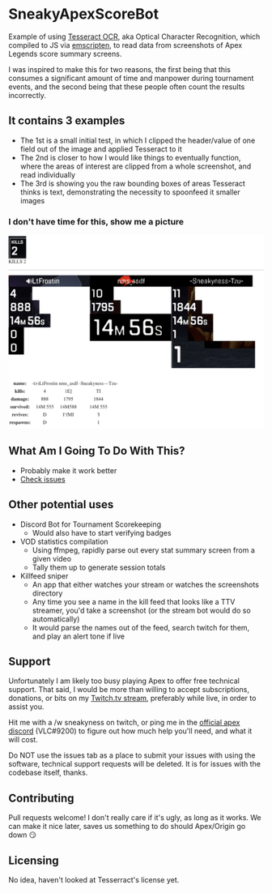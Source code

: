 # SneakyApexScoreBot
Example of using [Tesseract OCR](https://github.com/naptha/tesseract.js#tesseractjs), aka Optical Character Recognition, which compiled to JS via [emscripten](https://github.com/kripken/emscripten), to read data from screenshots of Apex Legends score summary screens.  
  
I was inspired to make this for two reasons, the first being that this consumes a significant amount of time and manpower during tournament events, and the second being that these people often count the results incorrectly. 

## It contains 3 examples
- The 1st is a small initial test, in which I clipped the header/value of one field out of the image and applied Tesseract to it
- The 2nd is closer to how I would like things to eventually function, where the areas of interest are clipped from a whole screenshot, and read individually
- The 3rd is showing you the raw bounding boxes of areas Tesseract thinks is text, demonstrating the necessity to spoonfeed it smaller images

### I don't have time for this, show me a picture
![](https://github.com/sneakyness/SneakyApexScoreBot/blob/master/examplescreen.png)

## What Am I Going To Do With This?
- Probably make it work better
- [Check issues](https://github.com/sneakyness/SneakyApexScoreBot/issues)

## Other potential uses
- Discord Bot for Tournament Scorekeeping
    - Would also have to start verifying badges 
- VOD statistics compilation
    - Using ffmpeg, rapidly parse out every stat summary screen from a given video
    - Tally them up to generate session totals
- Killfeed sniper 
    - An app that either watches your stream or watches the screenshots directory
    - Any time you see a name in the kill feed that looks like a TTV streamer, you'd take a screenshot (or the stream bot would do so automatically)
    - It would parse the names out of the feed, search twitch for them, and play an alert tone if live

## Support
Unfortunately I am likely too busy playing Apex to offer free technical support. That said, I would be more than willing to accept subscriptions, donations, or bits on my [Twitch.tv stream](https://twitch.tv/sneakyness), preferably while live, in order to assist you.  

Hit me with a /w sneakyness on twitch, or ping me in the [official apex discord](https://discord.gg/apexlegends) (VLC#9200) to figure out how much help you'll need, and what it will cost. 

Do NOT use the issues tab as a place to submit your issues with using the software, technical support requests will be deleted. It is for issues with the codebase itself, thanks.

## Contributing
Pull requests welcome! I don't really care if it's ugly, as long as it works. We can make it nice later, saves us something to do should Apex/Origin go down 😏

## Licensing 
No idea, haven't looked at Tesserract's license yet.
